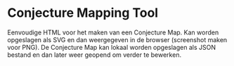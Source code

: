 # Conjecture Mapping Tool
Eenvoudige HTML voor het maken van een Conjecture Map. Kan worden opgeslagen als SVG en dan weergegeven in de browser (screenshot maken voor PNG). De Conjecture Map kan lokaal worden opgeslagen als JSON bestand en dan later weer geopend om verder te bewerken.
